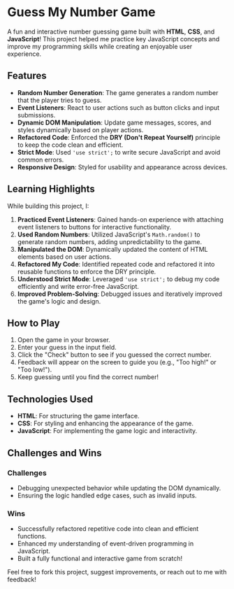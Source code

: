 # Guess My Number Game

A fun and interactive number guessing game built with **HTML**, **CSS**, and **JavaScript**! This project helped me practice key JavaScript concepts and improve my programming skills while creating an enjoyable user experience.

## Features
- **Random Number Generation**: The game generates a random number that the player tries to guess.
- **Event Listeners**: React to user actions such as button clicks and input submissions.
- **Dynamic DOM Manipulation**: Update game messages, scores, and styles dynamically based on player actions.
- **Refactored Code**: Enforced the **DRY (Don't Repeat Yourself)** principle to keep the code clean and efficient.
- **Strict Mode**: Used `'use strict';` to write secure JavaScript and avoid common errors.
- **Responsive Design**: Styled for usability and appearance across devices.

## Learning Highlights
While building this project, I:
1. **Practiced Event Listeners**: Gained hands-on experience with attaching event listeners to buttons for interactive functionality.
2. **Used Random Numbers**: Utilized JavaScript's `Math.random()` to generate random numbers, adding unpredictability to the game.
3. **Manipulated the DOM**: Dynamically updated the content of HTML elements based on user actions.
4. **Refactored My Code**: Identified repeated code and refactored it into reusable functions to enforce the DRY principle.
5. **Understood Strict Mode**: Leveraged `'use strict';` to debug my code efficiently and write error-free JavaScript.
6. **Improved Problem-Solving**: Debugged issues and iteratively improved the game's logic and design.

## How to Play
1. Open the game in your browser.
2. Enter your guess in the input field.
3. Click the "Check" button to see if you guessed the correct number.
4. Feedback will appear on the screen to guide you (e.g., "Too high!" or "Too low!").
5. Keep guessing until you find the correct number!

## Technologies Used
- **HTML**: For structuring the game interface.
- **CSS**: For styling and enhancing the appearance of the game.
- **JavaScript**: For implementing the game logic and interactivity.

## Challenges and Wins
### Challenges
- Debugging unexpected behavior while updating the DOM dynamically.
- Ensuring the logic handled edge cases, such as invalid inputs.

### Wins
- Successfully refactored repetitive code into clean and efficient functions.
- Enhanced my understanding of event-driven programming in JavaScript.
- Built a fully functional and interactive game from scratch!

Feel free to fork this project, suggest improvements, or reach out to me with feedback!

